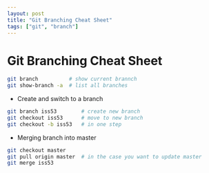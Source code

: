 ```yaml
---
layout: post
title: "Git Branching Cheat Sheet"
tags: ["git", "branch"]
---
```


# Git Branching Cheat Sheet

```bash
git branch          # show current brannch
git show-branch -a  # list all branches
```

* Create and switch to a branch

```bash
git branch iss53        # create new branch
git checkout iss53      # move to new branch
git checkout -b iss53   # in one step
```

* Merging branch into master

```bash
git checkout master
git pull origin master  # in the case you want to update master
git merge iss53
```